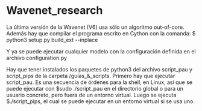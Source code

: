 # Wavenet_research

La última versión de la Wavenet (V6) usa sólo un algoritmo out-of-core. Además hay que compilar el programa escrito en Cython con la comanda: $ python3 setup.py build_ext --inplace

Y ya se puede ejecutar cualquier modelo con la configuración definida en el archivo configuration.py

Hay que tener instalados los paquetes de python3 del archivo script_pau y script_pips de la carpeta /guías_&_scripts. Primero hay que ejecutar script_pau. Es una secuencia de órdenes para la shell, en Linux, así que se puede ejecutar con $sudo ./script_pau en el directorio global o para un usuario concreto, pero fuera de un entorno virtual. Luego se ejecuta $./script_pips, el cual se puede ejecutar en un entorno virtual si se usa uno.
